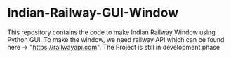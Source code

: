 # Indian-Railway-GUI-Window
This repository contains the code to make Indian Railway Window using Python GUI.
To make the window, we need railway API which can be found here -> "https://railwayapi.com".
The Project is still in development phase
